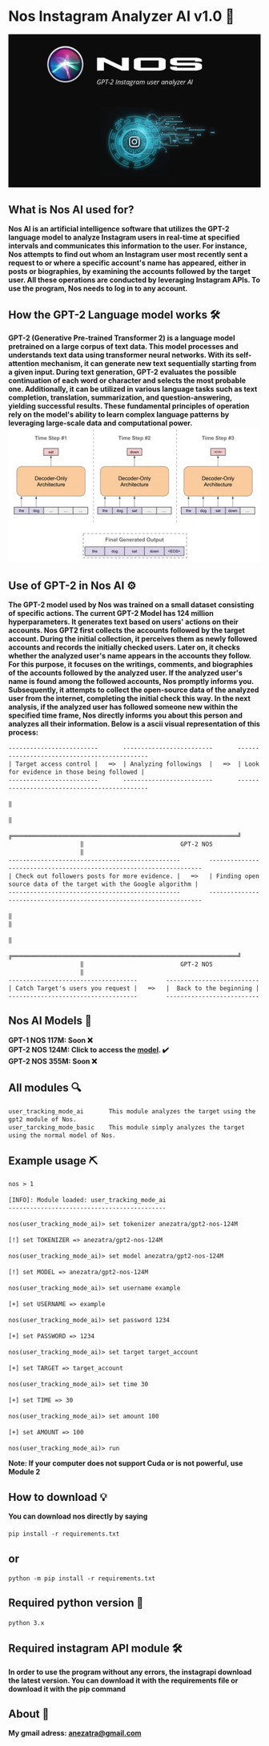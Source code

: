 # Nos Instagram Analyzer AI v1.0 🤖
![banner image](https://github.com/anezatra/nos-ai/blob/main/banner.jpg)
## What is Nos AI used for?
**Nos AI is an artificial intelligence software that utilizes the GPT-2 language model to analyze Instagram users in real-time at specified intervals and communicates this information to the user. For instance, Nos attempts to find out whom an Instagram user most recently sent a request to or where a specific account's name has appeared, either in posts or biographies, by examining the accounts followed by the target user. All these operations are conducted by leveraging Instagram APIs. To use the program, Nos needs to log in to any account.**
## How the GPT-2 Language model works 🛠
**GPT-2 (Generative Pre-trained Transformer 2) is a language model pretrained on a large corpus of text data. This model processes and understands text data using transformer neural networks. With its self-attention mechanism, it can generate new text sequentially starting from a given input. During text generation, GPT-2 evaluates the possible continuation of each word or character and selects the most probable one. Additionally, it can be utilized in various language tasks such as text completion, translation, summarization, and question-answering, yielding successful results. These fundamental principles of operation rely on the model's ability to learn complex language patterns by leveraging large-scale data and computational power.** <br/>
![Banner](https://github.com/anezatra/nos-ai/blob/main/working.jpg)
## Use of GPT-2 in Nos AI ⚙️
**The GPT-2 model used by Nos was trained on a small dataset consisting of specific actions. The current GPT-2 Model has 124 million hyperparameters. It generates text based on users' actions on their accounts. Nos GPT2 first collects the accounts followed by the target account. During the initial collection, it perceives them as newly followed accounts and records the initially checked users. Later on, it checks whether the analyzed user's name appears in the accounts they follow. For this purpose, it focuses on the writings, comments, and biographies of the accounts followed by the analyzed user. If the analyzed user's name is found among the followed accounts, Nos promptly informs you. Subsequently, it attempts to collect the open-source data of the analyzed user from the internet, completing the initial check this way. In the next analysis, if the analyzed user has followed someone new within the specified time frame, Nos directly informs you about this person and analyzes all their information. Below is a ascii visual representation of this process:**
```
-------------------------       -------------------------       ---------------------------------------------
| Target access control |   ═>  | Analyzing followings  |   ═>  | Look for evidence in those being followed | 
-------------------------       -------------------------       ---------------------------------------------
                                                                                    ‖
                                                                                    ‖
                    ╔═══════════════════════════════════════════════════════════════╝
                    ‖                           GPT-2 NOS
                    ‖
------------------------------------------------        --------------------------------------------------------------------
| Check out followers posts for more evidence. |   ═>   | Finding open source data of the target with the Google algorithm |
------------------------------------------------        --------------------------------------------------------------------        
                                                                                    ‖                                                                                                                                         ‖
                                                                                    ‖
                    ╔═══════════════════════════════════════════════════════════════╝
                    ‖                           GPT-2 NOS
                    ‖
------------------------------------        --------------------------
| Catch Target's users you request |   ═>   |  Back to the beginning |
------------------------------------        --------------------------
```
## Nos AI Models 📝
**GPT-1 NOS 117M: Soon ❌** <br/>
**GPT-2 NOS 124M: Click to access the [model](https://huggingface.co/anezatra/gpt2-nos-124M). ✔️** <br/>
**GPT-2 NOS 355M: Soon ❌** <br/>

## All modules 🔍
```
user_tracking_mode_ai       This module analyzes the target using the gpt2 module of Nos. 
user_tarcking_mode_basic    This module simply analyzes the target using the normal model of Nos.
```
## Example usage ⛏

```
nos > 1

[INFO]: Module loaded: user_tracking_mode_ai
--------------------------------------------

nos(user_tracking_mode_ai)> set tokenizer anezatra/gpt2-nos-124M

[!] set TOKENIZER => anezatra/gpt2-nos-124M

nos(user_tracking_mode_ai)> set model anezatra/gpt2-nos-124M

[!] set MODEL => anezatra/gpt2-nos-124M

nos(user_tracking_mode_ai)> set username example

[+] set USERNAME => example

nos(user_tracking_mode_ai)> set password 1234

[+] set PASSWORD => 1234

nos(user_tracking_mode_ai)> set target target_account

[+] set TARGET => target_account

nos(user_tracking_mode_ai)> set time 30

[+] set TIME => 30

nos(user_tracking_mode_ai)> set amount 100

[+] set AMOUNT => 100

nos(user_tracking_mode_ai)> run
```
**Note: If your computer does not support Cuda or is not powerful, use Module 2**
## How to download 💡
**You can download nos directly by saying** <br/><br/>
` pip install -r requirements.txt `
## or <br/>
` python -m pip install -r requirements.txt ` <br/>
## Required python version 📌
` python 3.x `
## Required instagram API module 🛠️
**In order to use the program without any errors, the instagrapi download the latest version. You can download it with the requirements file or download it with the pip command**
## About 🚀
**My gmail adress: anezatra@gmail.com** <br/>


